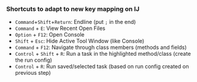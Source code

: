 ### Shortcuts to adapt to new key mapping on IJ

- `Command`+`Shift`+`Return`: Endline (put `;` in the end)
- `Command` + `E`: View Recent Open Files
- `Option` + `F12`: Open Console
- `Shift` + `Esc`: Hide Active Tool Window (like Console)
- `Command` + `F12`: Navigate through class members (methods and fields)
- `Control` + `Shift` + `R`: Run a task in the highlighted method/class (create the run config)
- `Control` + `R`: Run saved/selected task (based on run config created on previous step)
